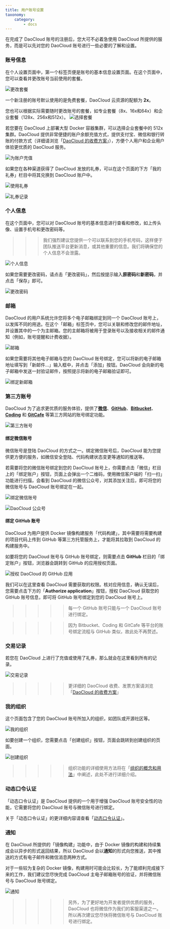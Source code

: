 ```yaml
---
title: 用户账号设置
taxonomy:
    category:
        - docs
---
```


<!-- reviewed by fiona -->

在完成了 DaoCloud 账号的注册后，您大可不必着急使用 DaoCloud 所提供的服务，而是可以先对您的 DaoCloud 账号进行一些必要的了解和设置。

### 账号信息

在个人设置页面中，第一个标签页便是账号的基本信息设置页面。在这个页面中，您可以查看并更改账号当前使用的套餐。

![更改套餐](account-1.jpg)

一个新注册的账号默认使用的是免费套餐，DaoCloud 云资源的配额为 **2x**。

<!-- 需要解析云资源的配额 -->

您也可以根据实际需要随时更改账号的套餐，如专业套餐（8x、16x和64x）和企业套餐（128x、256x和512x）。
![选择套餐](account-plan-1.jpg)

若您要在 DaoCloud 上部署大型 Docker 容器集群，可以选择企业套餐中的 512x 集群。DaoCloud 提供非常便捷的账户余额充值方式，提供支付宝、微信和银行转账的付款方式（详细请浏览「[DaoCloud 的收费方案](http://docs.daocloud.io/pricing-plan)」），方便个人用户和企业用户体验更优质的 DaoCloud 服务。

![为账户充值](account-plan-3.jpg)

如果您在各种渠道获得了 DaoCloud 发放的礼券，可以在这个页面的下方「我的礼券」栏目中将其兑换到 DaoCloud 账户中。

![使用礼券](account-2.jpg)

![礼券记录](ticket-1.jpg)

### 个人信息

在这个页面中，您可以对 DaoCloud 账号的基本信息进行查看和修改，如上传头像、设置手机号和更改密码等。

>>> 我们强烈建议您提供一个可以联系到您的手机号码，这样便于团队推送平台更新消息，或其他重要的信息。我们将确保您的个人信息不会泄露。

![个人信息](profile-2.jpg)

如果您需要更改密码，请点击「更改密码」，然后按提示输入**原密码**和**新密码**，并点击「保存」即可。

![更改密码](profile-3.jpg)

### 邮箱

DaoCloud 的用户系统允许您将多个电子邮箱绑定到同一个 DaoCloud 账号上，以发挥不同的用途。在这个「邮箱」标签页中，您可以关联和修改您的邮件地址，并设置其中的一个为主邮箱。您的主邮箱将被用于登录账号以及接收相关的邮件通知（例如，账号提醒和计费收据）。

![邮箱](email-1.jpg)

如果您需要将其他电子邮箱与您的 DaoCloud 账号绑定，您可以将新的电子邮箱地址填写到「新邮件...」输入框中，并点击「添加」按钮。DaoCloud 会向新的电子邮箱中发送一封验证邮件，按照提示将新的电子邮箱验证即可。

![绑定新邮箱](email-2.jpg)

### 第三方账号

DaoCloud 为了追求更优质的服务体验，提供了[**微信**](http://weixin.qq.com)、[**GitHub**](https://github.com)、[**Bitbucket**](https://bitbucket.org/)、[**Coding**](https://coding.net/) 和 [**GitCafe**](https://gitcafe.com) 等第三方网站的账号绑定功能。

![第三方账号](3rd-accounts-1.jpg)

#### 绑定微信账号

微信账号是登陆 DaoCloud 的方式之一。绑定微信账号后，DaoCloud 能为您提供更方便的服务，如微信安全登陆、代码构建状态变更等通知的推送等。

若需要将您的微信账号绑定到您的 DaoCloud 账号上，你需要点击「微信」栏目上的「绑定账户」按钮，页面上会弹出一个二维码，使用微信客户端的「扫一扫」功能进行扫描，会看到 DaoCloud 的微信公众号，对其添加关注后，即可将您的微信账号与 DaoCloud 账号绑定在一起。

![绑定微信账号](3rd-accounts-wechat.jpg)

![DaoCloud 公众号](wechat-4.jpeg)

#### 绑定 GitHub 账号

DaoCloud 为用户提供 Docker 镜像构建服务「代码构建」，其中需要将需要构建的项目代码上传到 GitHub 等第三方托管服务上，才能将其拉取到 DaoCloud 的构建服务中。

如要将您的 DaoCloud 账号与 GitHub 账号绑定，则需要点击 **GitHub** 栏目的「绑定账户」按钮，浏览器会跳转到 GitHub 的应用授权页面。

![授权 DaoCloud 的 GitHub 应用](github-2.jpg)

我们可以在这里查看 DaoCloud 需要获取的权限。核对应用信息，确认无误后，您需要点击下方的「**Authorize application**」按钮，授权 DaoCloud 获取您的 GitHub 账号信息，即可将 GitHub 账号绑定到您的 DaoCloud 账号上。

>>>>> 每一个 GitHub 账号只能与一个 DaoCloud 账号进行绑定。

>>>>> 因为 Bitbucket、Coding 和 GitCafe 等平台的账号绑定流程与 GitHub 类似，故此处不再赘述。

### 交易记录

若您在 DaoCloud 上进行了充值或使用了礼券，那么就会在这里看到所有的记录。

![交易记录](check-2.jpg)

>>>>> 更详细的 DaoCloud 收费、发票方案请浏览「[DaoCloud 的收费方案](http://docs.daocloud.io/pricing-plan)」

### 我的组织

这个页面包含了您的 DaoCloud 账号所加入的组织，如团队或开源社区等。

![我的组织](organizations-1.jpg)

如要创建一个组织，您需要点击「创建组织」按钮，页面会跳转到创建组织的页面。

![创建组织](organizations-2.jpg)

>>>>> 组织功能的详细使用方法将在「[组织的概念和用法](http://docs.daocloud.io/daocloud-account-setting/daocloud-org)」中阐述，此处不进行详细介绍。

### 动态口令认证

「动态口令认证」是 DaoCloud 提供的一个用于增强 DaoCloud 账号安全性的功能，它需要将您的 DaoCloud 账号与微信账号进行绑定。

关于「动态口令认证」的更详细内容请查看「[动态口令认证](http://docs.daocloud.io/daocloud-account-setting/two-factor-auth)」。

### 通知

在 DaoCloud 所提供的「镜像构建」功能中，由于 Docker 镜像的构建和持续集成会以异步的形式返回结果，所以 DaoCloud 会以**通知**的形式向您推送，其中推送的方式有电子邮件和微信消息两种方式。

对于一些较为复杂的 Docker 镜像，构建用时可能会比较长，为了能顺利完成接下来的工作，我们建议您尽快完成 DaoCloud 主电子邮箱账号的验证，并将微信账号与 DaoCloud 账号绑定。

![通知](notications-1.jpg)

>>>>> 另外，为了更好地为开发者提供优质的服务，DaoCloud 也将微信作为我们的客服渠道之一。所以再次建议您尽快将微信账号与 DaoCloud 账号进行绑定。